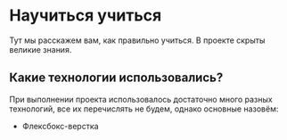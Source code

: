 
# Научиться учиться
Тут мы расскажем вам, как правильно учиться. В проекте скрыты великие знания.

## Какие технологии использовались?
При выполнении проекта использовалось достаточно много разных технологий, все их перечислять не будем, однако основные назовём:
  * Флексбокс-верстка




